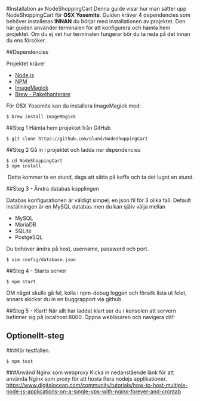 #Installation av NodeShoppingCart
Denna guide visar hur man sätter upp NodeShoppingCart för **OSX Yosemite**.
Guiden kräver 4 dependencies som behöver installeras **INNAN** du börjar med installationen av projektet.
Den här guiden använder terminalen för att konfigurera och hämta hem projektet.
Om du ej vet hur terminalen fungerar bör du ta reda på det innan du ens försöker.


##Dependencies

Projektet kräver
* [Node.js](http://nodejs.org/)
* [NPM](http://nodejs.org/)
* [ImageMagick](http://www.imagemagick.org/)
* [Brew - Pakethanterare](http://brew.sh)


För OSX Yosemite kan du installera ImageMagick med:
```
$ brew install ImageMagick
```


##Steg 1
Hämta hem projektet från GitHub

```
$ git clone https://github.com/olund/NodeShoppingCart

```

##Steg 2
Gå in i projektet och ladda ner dependencies

```
$ cd NodeShoppingCart
$ npm install
```
 Detta kommer ta en stund, dags att sätta på kaffe och ta det lugnt en stund.


##Steg 3 - Ändra databas kopplingen

Databas konfigurationen är väldigt simpel, en json fil för 3 olika fall.
Default inställningen är en MySQL databas men du kan själv välja mellan
* MySQL
* MariaDB
* SQLite
* PostgeSQL

Du behöver ändra på host, username, password och port.

```
$ vim config/database.json

```

##Steg 4 - Starta server
```
$ npm start
```

OM något skulle gå fel, kolla i npm-debug loggen och försök lista ut felet, annars skickar du in en buggrapport via github.

##Steg 5 - Klart!
När allt har laddat klart ser du i konsolen att servern befinner sig på localhost:8000.
Öppna webläsaren och navigera dit!!


## Optionellt-steg
###Kör testfallen.

```
$ npm test
```

###Använd Nginx som webproxy
Kicka in nedanstående länk för att använda Nginx som proxy för att hosta flera nodejs applikationer.
https://www.digitalocean.com/community/tutorials/how-to-host-multiple-node-js-applications-on-a-single-vps-with-nginx-forever-and-crontab
